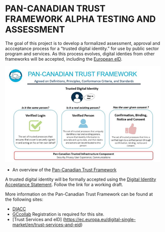 # PAN-CANADIAN TRUST FRAMEWORK ALPHA TESTING AND ASSESSMENT

The goal of this project is to develop a formalized assessment, approval and accceptance process for a “trusted digital identity.” for use by public sector program and services. As this process evolves, digital identies from other frameworks will be accepted, including the [European eID](https://ec.europa.eu/digital-single-market/en/trust-services-and-eid).

![alt text](./pctf-overview.jpg "Pan-Canadian Trust Framework")

* An overview of the [Pan-Canadian Trust Framework](./pctf-overview.md)

A trusted digital identity will be formally accepted using the [Digital Identity Acceptance Statement](./assessment/digital-identity-acceptance-statement.md). Follow the link for a working draft.

More information on the Pan-Canadian Trust Framework can be found at the following sites:

* [DIACC](https://diacc.ca)
* [GCcollab](https://gccollab.ca) Registration is required for this site.
* [Trust Services and eID] (https://ec.europa.eu/digital-single-market/en/trust-services-and-eid)
